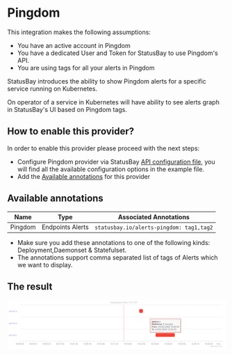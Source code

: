 # Pingdom
This integration makes the following assumptions: 

* You have an active account in Pingdom
* You have a dedicated User and Token for StatusBay to use Pingdom's API.
* You are using tags for all your alerts in Pingdom
  
StatusBay introduces the ability to show Pingdom alerts for a specific service running on Kubernetes. 

On operator of a service in Kubernetes will have ability to see alerts graph in StatusBay's UI based on Pingdom tags.


## How to enable this provider?

In order to enable this provider please proceed with the next steps:

* Configure Pingdom provider via StatusBay [API configuration file](../../../examples/configuration/api.yaml#L25), you will find all the available configuration options in the example file.
* Add the [Available annotations](#available-annotations) for this provider

## Available annotations
| Name | Type | Associated Annotations | 
| ---- | ---- | ---------------------- | 
| Pingdom | Endpoints Alerts | `statusbay.io/alerts-pingdom: tag1,tag2` |

* Make sure you add these annotations to one of the following kinds: Deployment,Daemonset & Statefulset.
* The annotations support comma separated list of tags of Alerts which we want to display. 

## The result
![Multiple Clusters](../../../ui/client/src/components/IntergationModals/AlertsIntegrationModal/alerts.png)